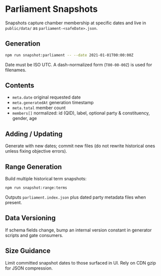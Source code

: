 # Parliament Snapshots

Snapshots capture chamber membership at specific dates and live in `public/data/` as `parliament-<safeDate>.json`.

## Generation

```bash
npm run snapshot:parliament -- --date 2021-01-01T00:00:00Z
```

Date must be ISO UTC. A dash-normalized form (`T00-00-00Z`) is used for filenames.

## Contents

- `meta.date` original requested date
- `meta.generatedAt` generation timestamp
- `meta.total` member count
- `members[]` normalized: id (QID), label, optional party & constituency, gender, age

## Adding / Updating

Generate with new dates; commit new files (do not rewrite historical ones unless fixing objective errors).

## Range Generation

Build multiple historical term snapshots:

```bash
npm run snapshot:range:terms
```

Outputs `parliament.index.json` plus dated party metadata files when present.

## Data Versioning

If schema fields change, bump an internal version constant in generator scripts and gate consumers.

## Size Guidance

Limit committed snapshot dates to those surfaced in UI. Rely on CDN gzip for JSON compression.
